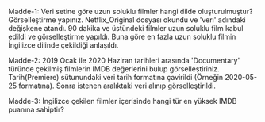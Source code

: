 Madde-1: Veri setine göre uzun soluklu filmler hangi dilde oluşturulmuştur? Görselleştirme yapınız.
Netflix_Original dosyası okundu ve 'veri' adındaki değişkene atandı. 90 dakika ve üstündeki filmler uzun soluklu film kabul edildi ve görselleştirme yapıldı. 
Buna göre en fazla uzun soluklu filmin İngilizce dilinde çekildiği anlaşıldı.

Madde-2: 2019 Ocak ile 2020 Haziran tarihleri arasında 'Documentary' türünde çekilmiş filmlerin IMDB değerlerini bulup görselleştiriniz.
Tarih(Premiere) sütunundaki veri tarih formatına çavirildi (Örneğin 2020-05-25 formatına). Sonra istenen aralıktaki veri alınıp görselleştirildi.

Madde-3: İngilizce çekilen filmler içerisinde hangi tür en yüksek IMDB puanına sahiptir?
